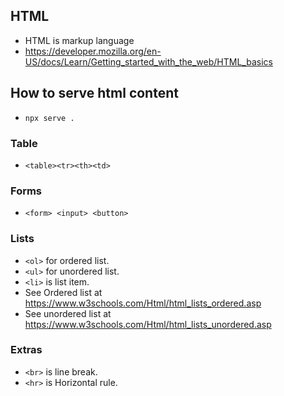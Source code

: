 ## HTML

- HTML is markup language
- https://developer.mozilla.org/en-US/docs/Learn/Getting_started_with_the_web/HTML_basics

## How to serve html content
- `npx serve .`

### Table
- `<table><tr><th><td>`

### Forms
- `<form> <input> <button>`

### Lists
- `<ol>` for ordered list.
- `<ul>` for unordered list.
- `<li>` is list item.
- See Ordered list at https://www.w3schools.com/Html/html_lists_ordered.asp
- See unordered list at https://www.w3schools.com/Html/html_lists_unordered.asp

### Extras
- `<br>` is line break.
- `<hr>` is Horizontal rule.